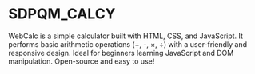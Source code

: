 # SDPQM_CALCY
WebCalc is a simple calculator built with HTML, CSS, and JavaScript. It performs basic arithmetic operations (+, -, ×, ÷) with a user-friendly and responsive design. Ideal for beginners learning JavaScript and DOM manipulation. Open-source and easy to use!
